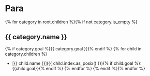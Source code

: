 # Para
{% for category in root.children %}{% if not category.is_empty %}
## {{ category.name }}

{% if category.goal %}{{ category.goal }}{% endif %}
{% for child in category.children %}
* [{{ child.name }}]({{ child.index.as_posix() }}){% if child.goal %}: {{child.goal}}{% endif %}
{% endfor %}
{% endif %}{% endfor %}
